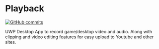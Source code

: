 ﻿# Playback
 [![GitHub commits](https://img.shields.io/github/commits-since/railgun1v9/Playback/1.0.svg)](https://GitHub.com/railgun1v9/Playback/commit/)

UWP Desktop App to record game/desktop video and audio. Along with clipping and video editing features for easy upload to Youtube and other sites.
